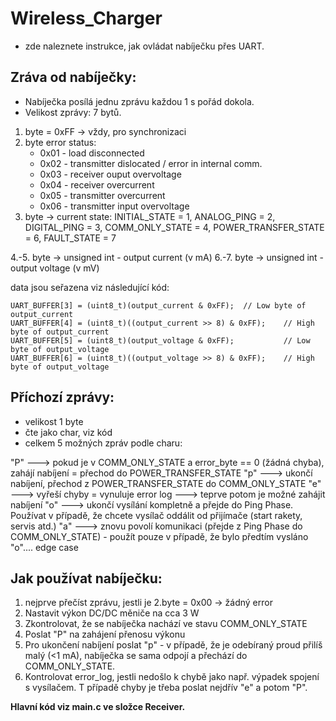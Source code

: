 # Wireless_Charger
- zde naleznete instrukce, jak ovládat nabíječku přes UART.

## Zráva od nabíječky:

- Nabíječka posílá jednu zprávu každou 1 s pořád dokola. 
- Velikost zprávy: 7 bytů.

1. byte = 0xFF -> vždy, pro synchronizaci
2. byte error status:
	- 0x01 - load disconnected
	- 0x02 - transmitter dislocated / error in internal comm.
	- 0x03 - receiver ouput overvoltage	
	- 0x04 - receiver overcurrent	
	- 0x05 - transmitter overcurrent
	- 0x06 - transmitter input overvoltage
3. byte -> current state:
 	INITIAL_STATE = 1, 
	ANALOG_PING = 2, 
	DIGITAL_PING = 3, 
	COMM_ONLY_STATE = 4,
	POWER_TRANSFER_STATE = 6, 
	FAULT_STATE = 7 

4.-5. byte -> unsigned int - output current (v mA)
6.-7. byte -> unsigned int - output voltage (v mV)

data jsou seřazena viz následující kód:
	
	UART_BUFFER[3] = (uint8_t)(output_current & 0xFF); 	// Low byte of output_current								
	UART_BUFFER[4] = (uint8_t)((output_current >> 8) & 0xFF);    // High byte of output_current
	UART_BUFFER[5] = (uint8_t)(output_voltage & 0xFF);           // Low byte of output_voltage
	UART_BUFFER[6] = (uint8_t)((output_voltage >> 8) & 0xFF);    // High byte of output_voltage

## Příchozí zprávy:

- velikost 1 byte
- čte jako char, viz kód 
- celkem 5 možných zpráv podle charu:

"P" ---> pokud je v COMM_ONLY_STATE a error_byte == 0 (žádná chyba), zahájí nabíjení = přechod do POWER_TRANSFER_STATE
"p" ---> ukončí nabíjení, přechod z POWER_TRANSFER_STATE do COMM_ONLY_STATE
"e" ---> vyřeší chyby = vynuluje error log ---> teprve potom je možné zahájit nabíjení
"o" ---> ukončí vysílání kompletně a přejde do Ping Phase. Používat v případě, že chcete vysílač oddálit od přijímače (start rakety, servis atd.)
"a" ---> znovu povolí komunikaci (přejde z Ping Phase do COMM_ONLY_STATE) - použít pouze v případě, že bylo předtím vysláno "o".... edge case


## Jak používat nabíječku:
1. nejprve přečíst zprávu, jestli je 2.byte = 0x00 -> žádný error
2. Nastavit výkon DC/DC měniče na cca 3 W 
3. Zkontrolovat, že se nabíječka nachází ve stavu COMM_ONLY_STATE
4. Poslat "P" na zahájení přenosu výkonu
5. Pro ukončení nabíjení poslat "p" - v případě, že je odebíraný proud přilíš malý (<1 mA), nabíječka se sama odpojí a přechází do COMM_ONLY_STATE.
6. Kontrolovat error_log, jestli nedošlo k chybě jako např. výpadek spojení s vysílačem. T případě chyby je třeba poslat nejdřív "e" a potom "P".

**Hlavní kód viz main.c ve složce Receiver.**
